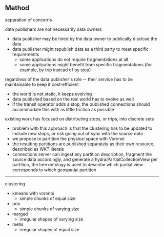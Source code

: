 ## Method

separation of concerns

data publishers are not necessarily data owners

* data publisher may be hired by the data owner to publically disclose the data
* data publisher might republish data as a third party to meet specific requirements
  * some applications do not require fragmentations at all
  * some applications might benefit from specific fragmentations (for example, by trip instead of by stop)

regardless of the data publisher's role -- their service has to be maintainable to keep it cost-efficient

* the world is not static, it keeps evolving 
* data published based on the real world has to evolve as well
* if the transit operator adds a stop, the published connections should accommodate this with as little friction as possible

existing work has focused on distributing stops, or trips, into discrete sets

* problem with this approach is that the clustering has to be updated to include new stops, or risk going out of sync with the source data
* we propose to partition the physical space with Voronoi
* the resulting partitions are published separately as their own resource, described as WKT literals
* connections server can ingest any partition description, fragment the source data accordingly, and generate a hydra:PartialCollectionView per partition, the tree ontology is used to describe which partial view corresponds to which geospatial partition

---

clustering

* kmeans with voronoi
  * simple chunks of equal size
* prio
  * simple chunks of varying size
* merged
  * irregular shapes of varying size
* metis
  * irregular shapes of equal size